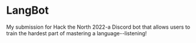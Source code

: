 # LangBot
My submission for Hack the North 2022-a Discord bot that allows users to train the hardest part of mastering a language--listening!
